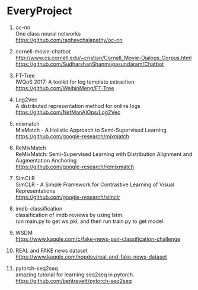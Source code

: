 # EveryProject

1. oc-nn   
    One class neural networks  
    https://github.com/raghavchalapathy/oc-nn  
    
2. cornell-movie-chatbot  
    http://www.cs.cornell.edu/~cristian/Cornell_Movie-Dialogs_Corpus.html   
    https://github.com/SudharshanShanmugasundaram/Chatbot
    
3. FT-Tree  
    IWQoS 2017: A toolkit for log template extraction  
    https://github.com/WeibinMeng/FT-Tree  

4. Log2Vec  
    A distributed representation method for online logs  
    https://github.com/NetManAIOps/Log2Vec
        
5. mixmatch  
    MixMatch - A Holistic Approach to Semi-Supervised Learning
    https://github.com/google-research/mixmatch

6. ReMixMatch  
    ReMixMatch: Semi-Supervised Learning with Distribution Alignment and Augmentation Anchoring  
    https://github.com/google-research/remixmatch

7. SimCLR  
    SimCLR - A Simple Framework for Contrastive Learning of Visual Representations  
    https://github.com/google-research/simclr

8. imdb-classification  
    classification of imdb reviews by using lstm.  
    run main.py to get ws.pkl, and then run train.py to get model.

9. WSDM  
    https://www.kaggle.com/c/fake-news-pair-classification-challenge

10. REAL and FAKE news dataset  
    https://www.kaggle.com/nopdev/real-and-fake-news-dataset
    
11. pytorch-seq2seq  
    amazing tutorial for learning seq2seq in pytorch.  
    https://github.com/bentrevett/pytorch-seq2seq



